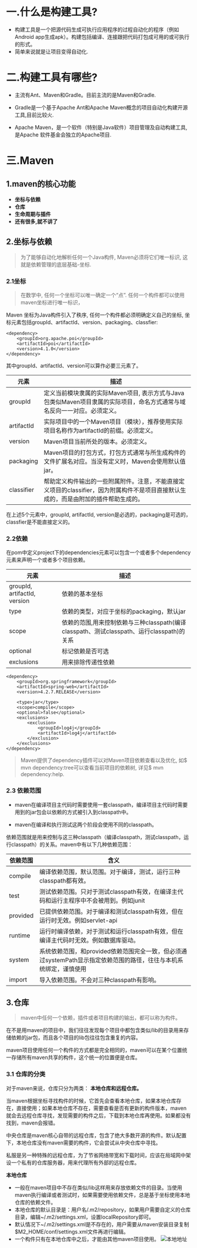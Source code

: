 # 一.什么是构建工具?
- 构建工具是一个把源代码生成可执行应用程序的过程自动化的程序（例如Android app生成apk）。构建包括编译、连接跟把代码打包成可用的或可执行的形式。
- 简单来说就是让项目变得自动化.

# 二.构建工具有哪些?
- 主流有Ant、Maven和Gradle。目前主流的是Maven和Gradle.

- Gradle是一个基于Apache Ant和Apache Maven概念的项目自动化构建开源工具,目前比较火.
- Apache Maven，是一个软件（特别是Java软件）项目管理及自动构建工具,是Apache 软件基金会独立的Apache项目.

# 三.Maven
## 1.maven的核心功能

- **坐标与依赖**
- **仓库**
- **生命周期与插件**
- **还有很多,就不讲了**

## 2.坐标与依赖

> 为了能够自动化地解析任何一个Java构件, Maven必须将它们唯一标识, 这就是依赖管理的底层基础-坐标.

### 2.1坐标
> 在数学中, 任何一个坐标可以唯一确定一个“点”.
> 任何一个构件都可以使用maven坐标进行唯一标识，

Maven 坐标为Java构件引入了秩序, 任何一个构件都必须明确定义自己的坐标, 坐标元素包括groupId、artifactId、version、packaging、classfier:

    <dependency>
        <groupId>org.apache.poi</groupId>
        <artifactId>poi</artifactId>
        <version>4.1.0</version>
    </dependency>

其中groupId、artifactId、version可以算作必要三元素了。

 | 元素 | 描述 |
 | ---- | --- |
 | groupId | 定义当前模块隶属的实际Maven项目, 表示方式与Java包类似Maven项目隶属的实际项目，命名方式通常与域名反向一一对应。必须定义。
 |artifactId|实际项目中的一个Maven项目（模块），推荐使用实际项目名称作为artifactId的前缀。必须定义。
 |version|Maven项目当前所处的版本。必须定义。|
 |packaging|Maven项目的打包方式，打包方式通常与所生成构件的文件扩展名对应。当没有定义时，Maven会使用默认值jar。
 |classifier|帮助定义构件输出的一些附属附件。注意，不能直接定义项目的classifier，因为附属构件不是项目直接默认生成的，而是由附加的插件帮助生成的。

在上述5个元素中，groupId, artifactId, version是必选的，packaging是可选的，classfier是不能直接定义的。

### 2.2依赖

在pom中定义project下的dependencies元素可以包含一个或者多个dependency元素来声明一个或者多个项目依赖。

|元素 | 描述|
|---|---|
|groupId, artifactId, version|依赖的基本坐标
|type|依赖的类型，对应于坐标的packaging，默认jar|
|scope|	依赖的范围,用来控制依赖与三种classpath(编译classpath、测试classpath、运行classpath)的关系
|optional|标记依赖是否可选|
|exclusions|用来排除传递性依赖|

    <dependency>
        <groupId>org.springframework</groupId>
        <artifactId>spring-web</artifactId>
        <version>4.2.7.RELEASE</version>

        <type>jar</type>
        <scope>compile</scope>
        <optional>false</optional>
        <exclusions>
            <exclusion>
                <groupId>log4j</groupId>
                <artifactId>log4j</artifactId>
            </exclusion>
        </exclusions>
    </dependency>

>Maven提供了dependency插件可以对Maven项目依赖查看以及优化, 如$ mvn dependency:tree可以查看当前项目的依赖树, 详见$ mvn dependency:help.

### 2.3 依赖范围

- maven在编译项目主代码时需要使用一套classpath，编译项目主代码时需要用到的jar包会以依赖的方式被引入到classpath中。

- maven在编译和执行测试这两个阶段会使用不同的classpath。

依赖范围就是用来控制与这三种classpath（编译classpath，测试classpath，运行classpath）的关系。maven中有以下几种依赖范围：

|依赖范围 | 含义|
|---|---|
|compile|编译依赖范围，默认范围。对于编译，测试，运行三种classpath都有效。
|test|测试依赖范围。只对于测试classpath有效，在编译主代码和运行主程序中不会被用到。例如junit
|provided|已提供依赖范围。对于编译和测试classpath有效，但在运行时无效。例如servlet-api|
|runtime|运行时编译依赖，对于测试和运行classpath有效，但在编译主代码时无效。例如数据库驱动。|
|system|系统依赖范围，和provided依赖范围完全一致，但必须通过systemPath显示指定依赖范围的路径，往往与本机系统绑定，谨慎使用
|import|导入依赖范围。不会对三种classpath有影响。

## 3.仓库

>maven中任何一个依赖，插件或者项目构建的输出，都可以称为构件。

在不是用maven的项目中，我们往往发现每个项目中都包含类似/lib的目录用来存储依赖的jar包，而且各个项目的lib包往往包含重复的内容。

maven项目使用任何一个构件的方式都是完全相同的，maven可以在某个位置统一存储所有maven共享的构件，这个统一的位置便是仓库。

### 3.1 仓库的分类

对于maven来说，仓库只分为两类： **本地仓库和远程仓库。** 

当maven根据坐标寻找构件的时候，它首先会查看本地仓库，如果本地仓库存在，直接使用；如果本地仓库不存在，需要查看是否有更新的构件版本，maven就会去远程仓库寻找，发现需要的构件之后，下载到本地仓库再使用。如果都没有找到，maven会报错。

中央仓库是maven核心自带的远程仓库，包含了绝大多数开源的构件。默认配置下，本地仓库没有maven需要的构件，它会尝试从中央仓库中寻找。

私服是另一种特殊的远程仓库，为了节省网络带宽和下载时间，应该在局域网中架设一个私有的仓库服务器，用来代理所有外部的远程仓库。

**本地仓库**
- 一般在maven项目中不存在类似/lib这样用来存放依赖文件的目录。当使用maven执行编译或者测试时，如果需要使用依赖文件，总是基于坐标使用本地仓库的依赖文件。
- 本地仓库的默认目录是：用户名/.m2/repository，如果用户需要自定义的仓库目录，编辑~/.m2/settings.xml，设置localRepository即可。
- 默认情况下~/.m2/settings.xml是不存在的，用户需要从maven安装目录复制$M2_HOME/conf/settings.xml文件再进行编辑。
- 一个构件只有在本地仓库中之后，才能由其他maven项目使用。
![本地地址](file:///C:/Users/60266/Pictures/Camera%20Roll/微信图片_20190618155827.png)

